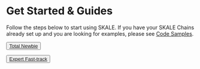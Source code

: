 # Get Started & Guides

Follow the steps below to start using SKALE. If you have your SKALE Chains already set up and you are looking for examples, please see  [Code Samples](https://developers.skale.network/code-samples).  


<SplitSectionLayout>
<SplitSectionColumn>

<button>[Total Newbie](/beginner)</button>

</SplitSectionColumn>
<SplitSectionColumn>

<button>[Expert Fast-track](/expert)</button>

</SplitSectionColumn>
</SplitSectionLayout>

